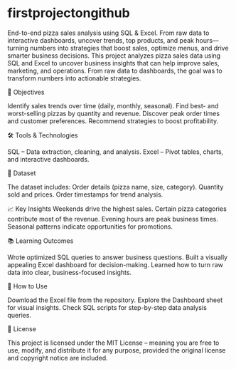 # firstprojectongithub
End-to-end pizza sales analysis using SQL &amp; Excel. From raw data to interactive dashboards, uncover trends, top products, and peak hours—turning numbers into strategies that boost sales, optimize menus, and drive smarter business decisions.
This project analyzes pizza sales data using SQL and Excel to uncover business insights that can help improve sales, marketing, and operations. From raw data to dashboards, the goal was to transform numbers into actionable strategies.

🎯 Objectives

Identify sales trends over time (daily, monthly, seasonal).
Find best- and worst-selling pizzas by quantity and revenue.
Discover peak order times and customer preferences.
Recommend strategies to boost profitability.

🛠 Tools & Technologies

SQL – Data extraction, cleaning, and analysis.
Excel – Pivot tables, charts, and interactive dashboards.

📂 Dataset

The dataset includes:
Order details (pizza name, size, category).
Quantity sold and prices.
Order timestamps for trend analysis.

📈 Key Insights
Weekends drive the highest sales.
Certain pizza categories contribute most of the revenue.
Evening hours are peak business times.
Seasonal patterns indicate opportunities for promotions.



📚 Learning Outcomes

Wrote optimized SQL queries to answer business questions.
Built a visually appealing Excel dashboard for decision-making.
Learned how to turn raw data into clear, business-focused insights.

🚀 How to Use

Download the Excel file from the repository.
Explore the Dashboard sheet for visual insights.
Check SQL scripts for step-by-step data analysis queries.

📜 License

This project is licensed under the MIT License – meaning you are free to use, modify, and distribute it for any purpose, provided the original license and copyright notice are included.
